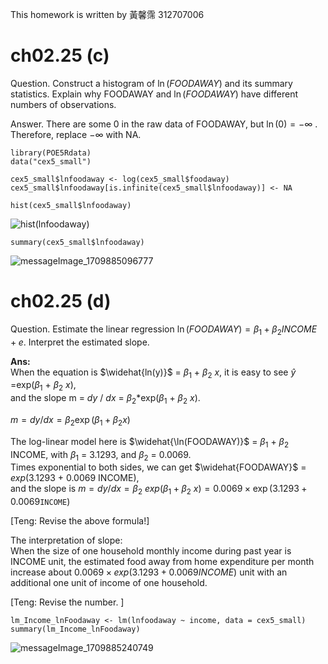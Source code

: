 This homework is written by 黃馨霈 312707006

# ch02.25 (c)
Question. Construct a histogram of $\ln(FOODAWAY)$ and its summary statistics. Explain why FOODAWAY and $\ln(FOODAWAY)$ have different numbers of observations.  

Answer. There are some 0 in the raw data of FOODAWAY, but $\ln(0)= - \infty$ .  
Therefore, replace $- \infty$ with NA.  

```
library(POE5Rdata)
data("cex5_small")

cex5_small$lnfoodaway <- log(cex5_small$foodaway)
cex5_small$lnfoodaway[is.infinite(cex5_small$lnfoodaway)] <- NA

hist(cex5_small$lnfoodaway)
```
![hist(lnfoodaway)](https://github.com/HWTeng-Course/202402-Financial-Econometrics/assets/145751254/0275dba5-883a-4524-96bc-c41d60266323)

```{r}
summary(cex5_small$lnfoodaway)
```
![messageImage_1709885096777](https://github.com/HWTeng-Course/202402-Financial-Econometrics/assets/145751254/1da876c1-3b8a-46f3-b1c1-80c23d62e248)

# ch02.25 (d)

Question. Estimate the linear regression $\ln(FOODAWAY)=\beta_1 + \beta_2 INCOME+ e$. Interpret the estimated slope.  

**Ans:**\
When the equation is $\widehat{ln(y)}$ = $\beta_1$ + $\beta_2$ $x$, it is easy to see $\widehat{y}$ =exp($\beta_1$ + $\beta_2$ $x$),  
and the slope m = $dy$ / $dx$ = $\beta_2$*exp($\beta_1$ + $\beta_2$ $x$). 



$m=dy/dx=\beta_2\exp(\beta_1+\beta_2 x)$

The log-linear model here is $\widehat{\ln(FOODAWAY)}$ = $\beta_1$ + $\beta_2$ INCOME, with $\beta_1$ = 3.1293, and $\beta_2$ = 0.0069.  
Times exponential to both sides, we can get $\widehat{FOODAWAY}$ = $exp$(3.1293 + 0.0069 INCOME),  
and the slope is $m=dy/dx=\beta_2\ exp(\beta_1+\beta_2 \ x)=0.0069\times \exp(3.1293+0.0069\texttt{INCOME})$

[Teng: Revise the above formula!]




The interpretation of slope:  
When the size of one household monthly income during past year is INCOME unit, the estimated food away from home expenditure per month increase about $0.0069\times exp(3.1293+0.0069INCOME)$ unit with an additional one unit of income of one household.

[Teng: Revise the number. ]


```{r}
lm_Income_lnFoodaway <- lm(lnfoodaway ~ income, data = cex5_small)
summary(lm_Income_lnFoodaway)
```
![messageImage_1709885240749](https://github.com/HWTeng-Course/202402-Financial-Econometrics/assets/145751254/f51ad527-5861-4f7f-99d8-1f097c389cf0)


